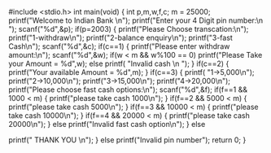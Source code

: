#include <stdio.h>
int main(void)
{
int p,m,w,f,c;
m = 25000;
printf("Welcome to Indian Bank \n");
printf("Enter your 4 Digit pin number:\n ");
scanf("%d",&p);
if(p=2003)
{
printf("Please Choose transcation:\n");
printf("1-withdraw\n");
printf("2-balance enquiry\n");
printf("3-fast Cash\n");
scanf("%d",&c);
if(c==1)
{
printf("Please enter withdraw amount:\n");
scanf("%d",&w);
if(w < m && w%100 == 0)
printf("Please Take your Amount = %d",w);
else
printf( "Invalid cash \n ");
}
if(c==2)
{
printf("Your available Amount = %d",m);
}
if(c==3)
{
printf( "1->5,000\n");
printf("2->10,000\n");
printf("3->15,000\n");
printf("4->20,000\n");
printf("Please choose fast cash options:\n");
scanf("%d",&f);
if(f==1 && 1000 < m)
{
printf("please take cash 1000\n");
}
if(f==2 && 5000 < m)
{
printf("please take cash 5000\n");
}
if(f==3 && 10000 < m)
{
printf("please take cash 10000\n");
}
if(f==4 && 20000 < m)
{
printf("please take cash 20000\n");
}
else
printf("Invalid fast cash option\n");
}
else

printf("   THANK YOU \n");
}
else
printf("Invalid pin number");
return 0;
}

